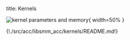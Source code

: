 title: Kernels

![kernel parameters and memory](media/images/libsmm_acc_parameters_and_memory.png){ width=50% }

{!./src/acc/libsmm_acc/kernels/README.md!}
